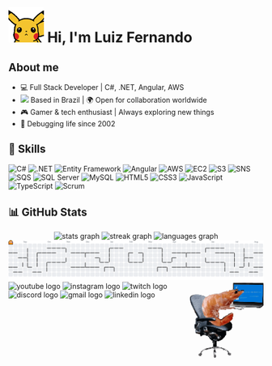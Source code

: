 <h1> <img src="https://raw.githubusercontent.com/LuizFernandoAzevedo/LuizFernandoAzevedo/main/assets/pikachu-wave.gif" width="70">  Hi, I'm Luiz Fernando</h1>

## About me

- 💻 Full Stack Developer | C#, .NET, Angular, AWS  
- <img src="https://cdn-icons-png.flaticon.com/128/197/197386.png" width="17"/> Based in Brazil | 🌍 Open for collaboration worldwide
- 🎮 Gamer & tech enthusiast | Always exploring new things
- 🐛 Debugging life since 2002

## 🚀 Skills

![C#](https://img.shields.io/badge/C%23-239120?style=flat&logo=c-sharp&logoColor=white)
![.NET](https://img.shields.io/badge/.NET-512BD4?style=flat&logo=dotnet&logoColor=white)
![Entity Framework](https://img.shields.io/badge/Entity%20Framework-512BD4?style=flat&logo=dotnet&logoColor=white)
![Angular](https://img.shields.io/badge/Angular-DD0031?style=flat&logo=angular&logoColor=white)
![AWS](https://img.shields.io/badge/AWS-FF9900?style=flat&logo=amazonaws&logoColor=white)
![EC2](https://img.shields.io/badge/Amazon%20EC2-FF9900?style=flat&logo=amazon-ec2&logoColor=white)
![S3](https://img.shields.io/badge/Amazon%20S3-569A31?style=flat&logo=amazon-s3&logoColor=white)
![SNS](https://img.shields.io/badge/Amazon%20SNS-FF4F8B?style=flat&logo=amazonaws&logoColor=white)
![SQS](https://img.shields.io/badge/Amazon%20SQS-FF4F8B?style=flat&logo=amazonaws&logoColor=white)
![SQL Server](https://img.shields.io/badge/SQL%20Server-CC2927?style=flat&logo=microsoftsqlserver&logoColor=white)
![MySQL](https://img.shields.io/badge/MySQL-005C84?style=flat&logo=mysql&logoColor=white)
![HTML5](https://img.shields.io/badge/HTML5-E34F26?style=flat&logo=html5&logoColor=white)
![CSS3](https://img.shields.io/badge/CSS3-1572B6?style=flat&logo=css3&logoColor=white)
![JavaScript](https://img.shields.io/badge/JavaScript-F7DF1E?style=flat&logo=javascript&logoColor=black)
![TypeScript](https://img.shields.io/badge/TypeScript-3178C6?style=flat&logo=typescript&logoColor=white)
![Scrum](https://img.shields.io/badge/Scrum-6DB33F?style=flat&logo=trello&logoColor=white)

## 📊 GitHub Stats

<div align="center">
  <img src="https://github-readme-stats.vercel.app/api?username=LuizFernandoAzevedo&hide_title=false&hide_rank=false&show_icons=true&include_all_commits=true&count_private=true&disable_animations=false&theme=dracula&locale=en&hide_border=false" height="150" alt="stats graph"  />
  <img src="https://streak-stats.demolab.com?user=LuizFernandoAzevedo&locale=en&mode=daily&theme=dracula&hide_border=false&border_radius=5" height="150" alt="streak graph"  />
  <img src="https://github-readme-stats.vercel.app/api/top-langs?username=LuizFernandoAzevedo&locale=en&hide_title=false&layout=compact&card_width=320&langs_count=5&theme=dracula&hide_border=false" height="150" alt="languages graph"  />
</div>


<picture>
  <source media="(prefers-color-scheme: dark)" srcset="https://raw.githubusercontent.com/LuizFernandoAzevedo/LuizFernandoAzevedo/output/pacman-contribution-graph-dark.svg">
  <source media="(prefers-color-scheme: light)" srcset="https://raw.githubusercontent.com/LuizFernandoAzevedo/LuizFernandoAzevedo/output/pacman-contribution-graph.svg">
  <img alt="pacman contribution graph" src="https://raw.githubusercontent.com/LuizFernandoAzevedo/LuizFernandoAzevedo/output/pacman-contribution-graph.svg">
</picture>

<img align="right" height="150" src="https://raw.githubusercontent.com/LuizFernandoAzevedo/LuizFernandoAzevedo/main/assets/shrimp-working.gif"/>

<div align="left">
  <img src="https://img.shields.io/static/v1?message=Youtube&logo=youtube&label=&color=FF0000&logoColor=white&labelColor=&style=for-the-badge" height="35" alt="youtube logo"  />
  <img src="https://img.shields.io/static/v1?message=Instagram&logo=instagram&label=&color=E4405F&logoColor=white&labelColor=&style=for-the-badge" height="35" alt="instagram logo"  />
  <img src="https://img.shields.io/static/v1?message=Twitch&logo=twitch&label=&color=9146FF&logoColor=white&labelColor=&style=for-the-badge" height="35" alt="twitch logo"  />
  <img src="https://img.shields.io/static/v1?message=Discord&logo=discord&label=&color=7289DA&logoColor=white&labelColor=&style=for-the-badge" height="35" alt="discord logo"  />
  <img src="https://img.shields.io/static/v1?message=Gmail&logo=gmail&label=&color=D14836&logoColor=white&labelColor=&style=for-the-badge" height="35" alt="gmail logo"  />
  <img src="https://img.shields.io/static/v1?message=LinkedIn&logo=linkedin&label=&color=0077B5&logoColor=white&labelColor=&style=for-the-badge" height="35" alt="linkedin logo"  />
</div>